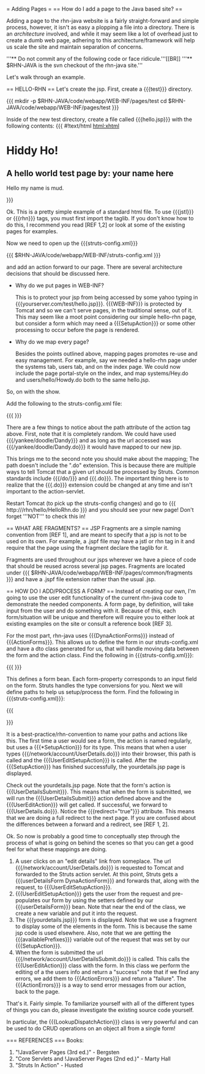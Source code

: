 = Adding Pages  =
== How do I add a page to the Java based site? ==

Adding a page to the rhn-java website is a fairly straight-forward and simple
process, however, it isn't as easy a plopping a file into a directory. There
is an *architecture* involved, and while it may seem like a lot of overhead
just to create a dumb web page, adhering to this architecture/framework will
help us scale the site and maintain separation of concerns.


  '''** Do not commit any of the following code or face ridicule.'''[[BR]]
  '''** $RHN-JAVA is the svn checkout of the rhn-java site.'''

Let's walk through an example.

== HELLO-RHN ==
Let's create the jsp. First, create a {{{test}}} directory.

{{{
  mkdir -p $RHN-JAVA/code/webapp/WEB-INF/pages/test
  cd $RHN-JAVA/code/webapp/WEB-INF/pages/test
}}}

Inside of the new test directory, create a file called {{{hello.jsp}}} with the following contents:
{{{
#!text/html
<html:xhtml>
  <body>
    <h1>Hiddy Ho!</h1>
     <h2>A hello world test page by: your name here</h2>
     <p>Hello my name is mud.</p>
   </body>
</html>
}}}

Ok. This is a pretty simple example of a standard html file. To use {{{jstl}}} or {{{rhn}}}
tags, you must first import the taglib. If you don't know how to do this, I
recommend you read [REF 1,2] or look at some of the existing pages for examples.

Now we need to open up the {{{struts-config.xml}}}

{{{
  $RHN-JAVA/code/webapp/WEB-INF/struts-config.xml
}}}

and add an action forward to our page. There are several architecture decisions
that should be discussed here.

 * Why do we put pages in WEB-INF?

   This is to protect your jsp from being accessed by some yahoo typing in {{{yourserver.com/test/hello.jsp}}}. {{{WEB-INF}}} is protected by
   Tomcat and so we can't serve pages, in the traditional sense, out of it. This may seem  like a moot point considering our
   simple hello-rhn page, but consider a form which may need a {{{SetupAction}}} or some other processing to occur
   before the page is rendered.

 * Why do we map every page?

   Besides the points outlined above, mapping pages promotes re-use and easy management. For example, say we needed a
   hello-rhn page under the systems tab, users tab, and on the index page. We could now include the page portal-style on the
   index, and map systems/Hey.do and users/hello/Howdy.do both to the same hello.jsp.

So, on with the show.

Add the following to the struts-config.xml file:

{{{
<action path="/hello/HelloRhn"
        forward="/WEB-INF/pages/test/hello.jsp" />
}}}

There are a few things to notice about the path attribute of the action tag
above. First, note that it is completely random. We could have used
{{{/yankee/doodle/Dandy}}} and as long as the url accessed was
{{{/yankee/doodle/Dandy.do}}} it would have mapped to our new jsp.

This brings me
to the second note you should make about the mapping; The path doesn't include
the ".do" extension. This is because there are multiple ways to tell Tomcat
that a given url should be processed by Struts. Common standards include
{{{/do/<action-name>}}} and {{{<action-name>.do}}}. The important thing here is to
realize that the {{{.do}}} extension could be changed at any time and isn't
important to the action-servlet.

Restart Tomcat (to pick up the struts-config changes) and go to
{{{
  http://<your box>/rhn/hello/HelloRhn.do 
}}}
and you should see your new page! Don't forget '''NOT''' to check this in!

== WHAT ARE FRAGMENTS? ==
JSP Fragments are a simple naming convention from [REF 1], and are meant to
specify that a jsp is not to be used on its own. For example, a .jspf file may
have a jstl or rhn tag in it and require that the page using the fragment
declare the taglib for it.

Fragments are used throughout our jsps wherever we have a piece of
code that should be reused across several jsp pages. Fragments are located
under
{{{
 $RHN-JAVA/code/webapp/WEB-INF/pages/common/fragments 
}}}
and have a .jspf
file extension rather than the usual .jsp.

== HOW DO I ADD/PROCESS A FORM? ==
Instead of creating our own, I'm going to use the user edit functionality of
the current rhn-java code to demonstrate the needed components. A form page,
by definition, will take input from the user and do something with it. Because
of this, each form/situation will be unique and therefore will require you to
either look at existing examples on the site or consult a reference book [REF
3].

For the most part, rhn-java uses {{{DynaActionForms}}} instead of {{{ActionForms}}}. This
allows us to define the form in our struts-config.xml and have a dto class
generated for us, that will handle moving data between the form and the action
class. Find the following in {{{struts-config.xml}}}: 

{{{
    <form-bean name="userDetailsForm" 
               type="org.apache.struts.action.DynaActionForm">
        <form-property name="uid" type="java.lang.Long"/>
        <form-property name="firstNames" type="java.lang.String"/>
        <form-property name="lastName" type="java.lang.String"/>
        <form-property name="title" type="java.lang.String"/>
        <form-property name="prefix" type="java.lang.String"/>
        <form-property name="password" type="java.lang.String"/>
        <form-property name="passwordConfirm" type="java.lang.String"/>
        <form-property name="possibleRoles" 
                       type="org.apache.struts.util.LabelValueBean[]"/>
        <form-property name="selectedRoles" type="java.lang.String[]"/>
    </form-bean>
}}}

This defines a form bean. Each form-property corresponds to an input field on
the form. Struts handles the type conversions for you. Next we will define
paths to help us setup/process the form. Find the following in
{{{struts-config.xml}}}:

{{{
  <action path="/network/account/UserDetails"
      name="userDetailsForm"
      scope="request"
      input="/WEB-INF/pages/user/edit/yourdetails.jsp"
      type="com.redhat.rhn.frontend.action.UserEditSetupAction">
    <forward name="success" path="/WEB-INF/pages/user/edit/yourdetails.jsp"/>
  </action>

  <action path="/network/account/UserDetailsSubmit"
      name="userDetailsForm"
      scope="request"
      input="/WEB-INF/pages/user/edit/yourdetails.jsp"
      type="com.redhat.rhn.frontend.action.UserEditAction">
    <forward name="success" path="/network/account/UserDetails.do" 
             redirect="true" />
    <forward name="failure" path="/network/account/UserDetails.do" />
  </action>
}}}

It is a best-practice/rhn-convention to name your paths and actions like this.
The first time a user would see a form, the action is named regularly, but uses 
a {{{*SetupAction}}} for its type. This means that when a user types
{{{/network/account/UserDetails.do}}} into their browser, this path is called and
the {{{UserEditSetupAction}}} is called. After the {{{SetupAction}}} has finished
successfully, the yourdetails.jsp page is displayed.

Check out the yourdetails.jsp page. Note that the form's action is {{{UserDetailsSubmit}}}. This means that when the form is submitted, we will run the {{{UserDetailsSubmit}}} action defined above and the {{{UserEditAction}}} will get called. If successful, we forward to {{{UserDetails.do}}}. Notice the {{{redirect="true"}}} attribute. This means that we are doing a full redirect to the next page. If you are confused about the differences between a forward and a
redirect, see [REF 1, 2].

Ok. So now is probably a good time to conceptually step through the process of what is going on behind the scenes so that you can get a good feel for what these mappings are doing.

 1. A user clicks on an "edit details" link from someplace. The url {{{/network/account/UserDetails.do}}} is requested to Tomcat and forwarded to the Struts action servlet. At this point, Struts gets a {{{userDetailsForm DynaActionForm}}} and forwards that, along with the request, to {{{UserEditSetupAction}}}.
 1. {{{UserEditSetupAction}}} gets the user from the request and pre-populates our form by using the setters defined by our {{{userDetailsForm}}} bean. Note that near the end of the class, we create a new variable and put it into the request. 
 1. The {{{yourdetails.jsp}}} form is displayed. Note that we use a fragment to display some of the elements in the form. This is because the same jsp code is used elsewhere. Also, note that we are getting the  {{{availablePrefixes}}} variable out of the request that was set by our {{{SetupAction}}}.
 1. When the form is submitted the url {{{/network/account/UserDetailsSubmit.do}}} is called. This calls the {{{UserEditAction}}} class with the form. In this class we perform the editing of a the users info and return a "success" note that if we find any errors, we add them to {{{ActionErrors}}} and return a "failure". The {{{ActionErrors}}} is a way to send error messages from our action, back to the page.

That's it. Fairly simple. To familiarize yourself with all of the different
types of things you can do, please investigate the existing source code
yourself. 

In particular, the {{{LookupDispatchAction}}} class is very powerful and can be used to do CRUD operations on an object all from a single form!


=== REFERENCES ===
Books:
 1. "!JavaServer Pages (3rd ed.)" - Bergsten
 1. "Core Servlets and !JavaServer Pages (2nd ed.)" - Marty Hall
 1. "Struts In Action" - Husted
